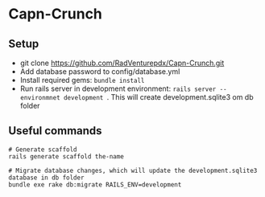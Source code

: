 # Capn-Crunch

## Setup
- git clone https://github.com/RadVenturepdx/Capn-Crunch.git
- Add database password to config/database.yml
- Install required gems: ```bundle install ```
- Run rails server in development environment: ```rails server --environmnet development ```. This will create development.sqlite3 om db folder

## Useful commands
```shell
# Generate scaffold
rails generate scaffold the-name

# Migrate database changes, which will update the development.sqlite3 database in db folder
bundle exe rake db:migrate RAILS_ENV=development
```
